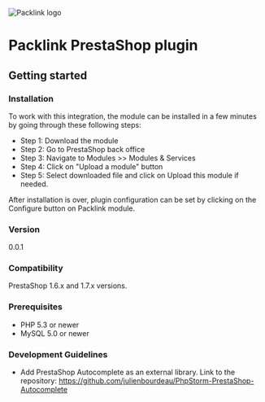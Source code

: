 ![Packlink logo](https://pro.packlink.es/public-assets/common/images/icons/packlink.svg)

# Packlink PrestaShop plugin

## Getting started

### Installation
To work with this integration, the module can be installed in a few minutes by going through these following steps:

- Step 1: Download the module
- Step 2: Go to PrestaShop back office
- Step 3: Navigate to Modules >> Modules & Services 
- Step 4: Click on "Upload a module" button 
- Step 5: Select downloaded file and click on Upload this module if needed.

After installation is over, plugin configuration can be set by clicking on the Configure button on 
Packlink module. 

### Version
0.0.1

### Compatibility
PrestaShop 1.6.x and 1.7.x versions.

### Prerequisites
- PHP 5.3 or newer
- MySQL 5.0 or newer

### Development Guidelines
- Add PrestaShop Autocomplete as an external library. Link to the repository: https://github.com/julienbourdeau/PhpStorm-PrestaShop-Autocomplete
